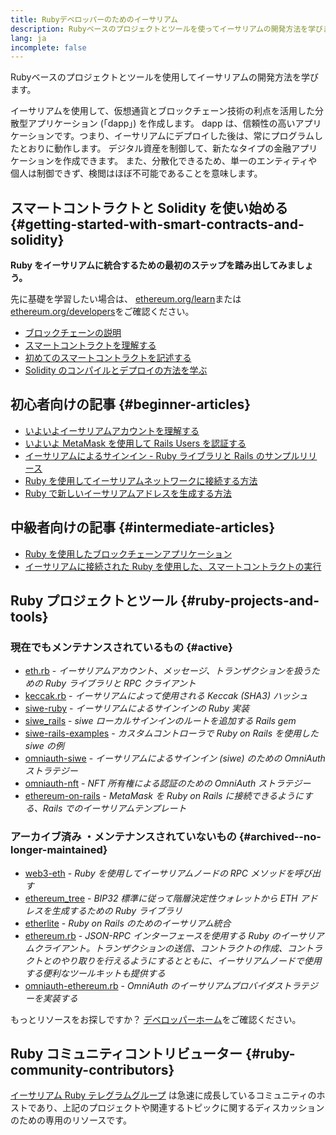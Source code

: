 ```yaml
---
title: Rubyデベロッパーのためのイーサリアム
description: Rubyベースのプロジェクトとツールを使ってイーサリアムの開発方法を学びます。
lang: ja
incomplete: false
---
```


<FeaturedText>Rubyベースのプロジェクトとツールを使用してイーサリアムの開発方法を学びます。</FeaturedText>

イーサリアムを使用して、仮想通貨とブロックチェーン技術の利点を活用した分散型アプリケーション (「dapp」) を作成します。 dapp は、信頼性の高いアプリケーションです。つまり、イーサリアムにデプロイした後は、常にプログラムしたとおりに動作します。 デジタル資産を制御して、新たなタイプの金融アプリケーションを作成できます。 また、分散化できるため、単一のエンティティや個人は制御できず、検閲はほぼ不可能であることを意味します。

## スマートコントラクトと Solidity を使い始める {#getting-started-with-smart-contracts-and-solidity}

**Ruby をイーサリアムに統合するための最初のステップを踏み出してみましょう。**

先に基礎を学習したい場合は、 [ethereum.org/learn](/learn/)または[ethereum.org/developers](/developers/)をご確認ください。

- [ブロックチェーンの説明](https://kauri.io/article/d55684513211466da7f8cc03987607d5/blockchain-explained)
- [スマートコントラクトを理解する](https://kauri.io/article/e4f66c6079e74a4a9b532148d3158188/ethereum-101-part-5-the-smart-contract)
- [初めてのスマートコントラクトを記述する](https://kauri.io/article/124b7db1d0cf4f47b414f8b13c9d66e2/remix-ide-your-first-smart-contract)
- [Solidity のコンパイルとデプロイの方法を学ぶ](https://kauri.io/article/973c5f54c4434bb1b0160cff8c695369/understanding-smart-contract-compilation-and-deployment)

## 初心者向けの記事 {#beginner-articles}

- [いよいよイーサリアムアカウントを理解する](https://dev.to/q9/finally-understanding-ethereum-accounts-1kpe)
- [いよいよ MetaMask を使用して Rails Users を認証する](https://dev.to/q9/finally-authenticating-rails-users-with-metamask-3fj)
- [イーサリアムによるサインイン - Ruby ライブラリと Rails のサンプルリリース](https://blog.spruceid.com/sign-in-with-ethereum-ruby-library-release-and-rails-examples/)
- [Ruby を使用してイーサリアムネットワークに接続する方法](https://www.quicknode.com/guides/web3-sdks/how-to-connect-to-the-ethereum-network-using-ruby)
- [Ruby で新しいイーサリアムアドレスを生成する方法](https://www.quicknode.com/guides/web3-sdks/how-to-generate-a-new-ethereum-address-in-ruby)

## 中級者向けの記事 {#intermediate-articles}

- [Ruby を使用したブロックチェーンアプリケーション](https://www.nopio.com/blog/blockchain-app-ruby/)
- [イーサリアムに接続された Ruby を使用した、スマートコントラクトの実行](https://titanwolf.org/Network/Articles/Article?AID=87285822-9b25-49d5-ba2a-7ad95fff7ef9)

## Ruby プロジェクトとツール {#ruby-projects-and-tools}

### 現在でもメンテナンスされているもの {#active}

- [eth.rb](https://github.com/q9f/eth.rb) - _イーサリアムアカウント、メッセージ、トランザクションを扱うための Ruby ライブラリと RPC クライアント_
- [keccak.rb](https://github.com/q9f/keccak.rb) - _イーサリアムによって使用される Keccak (SHA3) ハッシュ_
- [siwe-ruby](https://github.com/spruceid/siwe-ruby) - _イーサリアムによるサインインの Ruby 実装_
- [siwe_rails](https://github.com/spruceid/siwe_rails) - _siwe ローカルサインインのルートを追加する Rails gem_
- [siwe-rails-examples](https://github.com/spruceid/siwe-rails-examples) - _カスタムコントローラで Ruby on Rails を使用した siwe の例_
- [omniauth-siwe](https://github.com/spruceid/omniauth-siwe) - _イーサリアムによるサインイン (siwe) のための OmniAuth ストラテジー_
- [omniauth-nft](https://github.com/valthon/omniauth-nft) - _NFT 所有権による認証のための OmniAuth ストラテジー_
- [ethereum-on-rails](https://github.com/q9f/ethereum-on-rails) - _MetaMask を Ruby on Rails に接続できるようにする、Rails でのイーサリアムテンプレート_

### アーカイブ済み ・メンテナンスされていないもの {#archived--no-longer-maintained}

- [web3-eth](https://github.com/spikewilliams/vtada-ethereum) - _Ruby を使用してイーサリアムノードの RPC メソッドを呼び出す_
- [ethereum_tree](https://github.com/longhoangwkm/ethereum_tree) - _BIP32 標準に従って階層決定性ウォレットから ETH アドレスを生成するための Ruby ライブラリ_
- [etherlite](https://github.com/budacom/etherlite) - _Ruby on Rails のためのイーサリアム統合_
- [ethereum.rb](https://github.com/EthWorks/ethereum.rb) - _JSON-RPC インターフェースを使用する Ruby のイーサリアムクライアント。トランザクションの送信、コントラクトの作成、コントラクトとのやり取りを行えるようにするとともに、イーサリアムノードで使用する便利なツールキットも提供する_
- [omniauth-ethereum.rb](https://github.com/q9f/omniauth-ethereum.rb) - _OmniAuth のイーサリアムプロバイダストラテジーを実装する_

もっとリソースをお探しですか？ [デベロッパーホーム](/developers/)をご確認ください。

## Ruby コミュニティコントリビューター {#ruby-community-contributors}

[イーサリアム Ruby テレグラムグループ](https://t.me/ruby_eth) は急速に成長しているコミュニティのホストであり、上記のプロジェクトや関連するトピックに関するディスカッションのための専用のリソースです。
